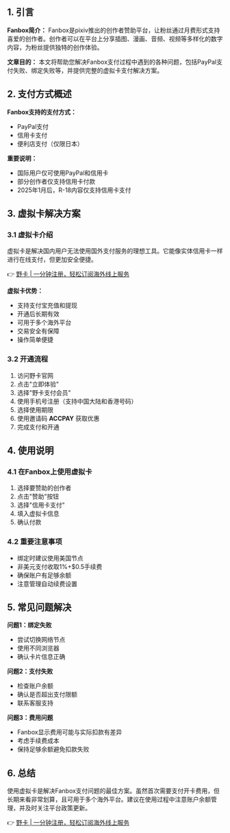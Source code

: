 ## 1. 引言

**Fanbox简介：** Fanbox是pixiv推出的创作者赞助平台，让粉丝通过月费形式支持喜爱的创作者。创作者可以在平台上分享插图、漫画、音频、视频等多样化的数字内容，为粉丝提供独特的创作体验。

**文章目的：** 本文将帮助您解决Fanbox支付过程中遇到的各种问题，包括PayPal支付失败、绑定失败等，并提供完整的虚拟卡支付解决方案。

## 2. 支付方式概述

**Fanbox支持的支付方式：**
- PayPal支付
- 信用卡支付
- 便利店支付（仅限日本）

**重要说明：**
- 国际用户仅可使用PayPal和信用卡
- 部分创作者仅支持信用卡付款
- 2025年1月后，R-18内容仅支持信用卡支付

## 3. 虚拟卡解决方案

### 3.1 虚拟卡介绍

虚拟卡是解决国内用户无法使用国外支付服务的理想工具。它能像实体信用卡一样进行在线支付，但更加安全便捷。

👉 [野卡 | 一分钟注册，轻松订阅海外线上服务](https://bit.ly/bewildcard)

**虚拟卡优势：**
- 支持支付宝充值和提现
- 开通后长期有效
- 可用于多个海外平台
- 交易安全有保障
- 操作简单便捷

### 3.2 开通流程

1. 访问野卡官网
2. 点击"立即体验"
3. 选择"野卡支付会员"
4. 使用手机号注册（支持中国大陆和香港号码）
5. 选择使用期限
6. 使用邀请码 **ACCPAY** 获取优惠
7. 完成支付和开通

## 4. 使用说明

### 4.1 在Fanbox上使用虚拟卡

1. 选择要赞助的创作者
2. 点击"赞助"按钮
3. 选择"信用卡支付"
4. 填入虚拟卡信息
5. 确认付款

### 4.2 重要注意事项

- 绑定时建议使用美国节点
- 非美元支付收取1%+$0.5手续费
- 确保账户有足够余额
- 注意管理自动续费设置

## 5. 常见问题解决

**问题1：绑定失败**
- 尝试切换网络节点
- 使用不同浏览器
- 确认卡片信息正确

**问题2：支付失败**
- 检查账户余额
- 确认是否超出支付限额
- 联系客服支持

**问题3：费用问题**
- Fanbox显示费用可能与实际扣款有差异
- 考虑手续费成本
- 保持足够余额避免扣款失败

## 6. 总结

使用虚拟卡是解决Fanbox支付问题的最佳方案。虽然首次需要支付开卡费用，但长期来看非常划算，且可用于多个海外平台。建议在使用过程中注意账户余额管理，并及时关注平台政策更新。

👉 [野卡 | 一分钟注册，轻松订阅海外线上服务](https://bit.ly/bewildcard)